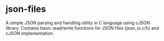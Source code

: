 # json-files
A simple JSON parsing and handling utility in C language using cJSON library.   Contains basic read/write functions for JSON files (json_io.c/h) and cJSON implementation.
